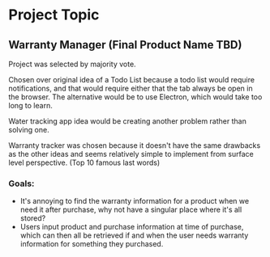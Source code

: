# Project Topic

## Warranty Manager (Final Product Name TBD)

Project was selected by majority vote.  

Chosen over original idea of a Todo List because a todo list would require notifications, and that would require either that the tab always be open in the browser. The alternative would be to use Electron, which would take too long to learn.

Water tracking app idea would be creating another problem rather than solving one. 

Warranty tracker was chosen because it doesn't have the same drawbacks as the other ideas and seems relatively simple to implement from surface level perspective. (Top 10 famous last words)

### Goals:
- It's annoying to find the warranty information for a product when we need it after purchase, why not have a singular place where it's all stored?
- Users input product and purchase information at time of purchase, which can then all be retrieved if and when the user needs warranty information for something they purchased. 

